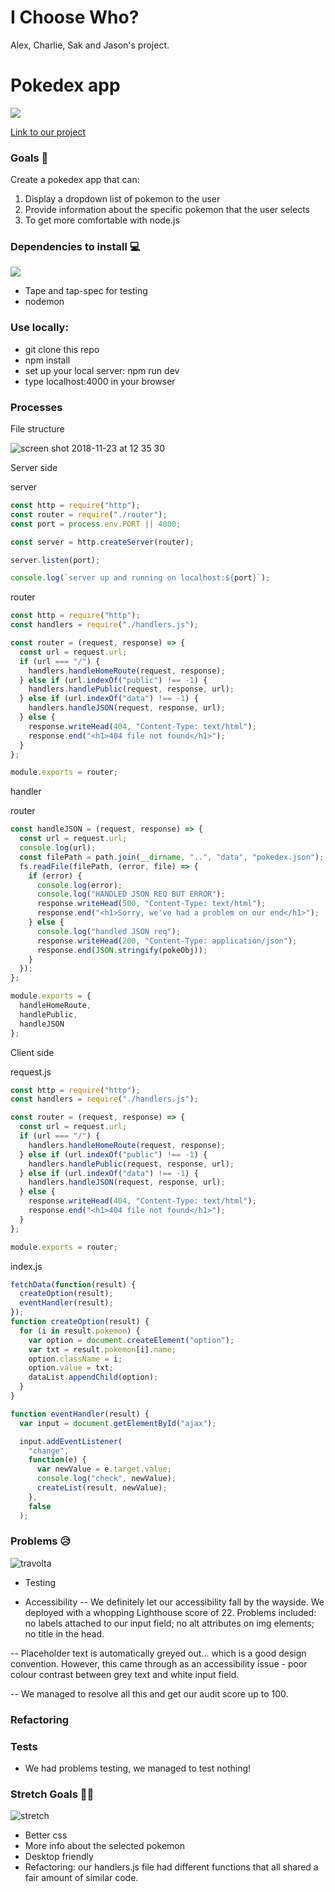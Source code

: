 # I Choose Who?
Alex, Charlie, Sak and Jason's project.

# Pokedex app
![](https://media.giphy.com/media/U2nN0ridM4lXy/giphy.gif)

[Link to our project](https://i-choose-who.herokuapp.com/)

### Goals 🥅

Create a pokedex app that can: 
1. Display a dropdown list of pokemon to the user
2. Provide information about the specific pokemon that the user selects 
3. To get more comfortable with node.js 


### Dependencies to install 💻
![](https://media.giphy.com/media/TFhobYtkih62k/giphy.gif)

- Tape and tap-spec for testing
- nodemon

### Use locally:

- git clone this repo
- npm install
- set up your local server: npm run dev
- type localhost:4000 in your browser

### **Processes** 

File structure

![screen shot 2018-11-23 at 12 35 30](https://user-images.githubusercontent.com/25176118/48943813-58a2ff00-ef1c-11e8-9075-55a402e0fc2a.png)


Server side 

server

```javascript
const http = require("http");
const router = require("./router");
const port = process.env.PORT || 4000;

const server = http.createServer(router);

server.listen(port);

console.log(`server up and running on localhost:${port}`);
```

router
  ```javascript
  const http = require("http");
  const handlers = require("./handlers.js");

  const router = (request, response) => {
    const url = request.url;
    if (url === "/") {
      handlers.handleHomeRoute(request, response);
    } else if (url.indexOf("public") !== -1) {
      handlers.handlePublic(request, response, url);
    } else if (url.indexOf("data") !== -1) {
      handlers.handleJSON(request, response, url);
    } else {
      response.writeHead(404, "Content-Type: text/html");
      response.end("<h1>404 file not found</h1>");
    }
  };

  module.exports = router;

  ```

handler 

router
```javascript
const handleJSON = (request, response) => {
  const url = request.url;
  console.log(url);
  const filePath = path.join(__dirname, "..", "data", "pokedex.json");
  fs.readFile(filePath, (error, file) => {
    if (error) {
      console.log(error);
      console.log("HANDLED JSON REQ BUT ERROR");
      response.writeHead(500, "Content-Type: text/html");
      response.end("<h1>Sorry, we've had a problem on our end</h1>");
    } else {
      console.log("handled JSON req");
      response.writeHead(200, "Content-Type: application/json");
      response.end(JSON.stringify(pokeObj));
    }
  });
};

module.exports = {
  handleHomeRoute,
  handlePublic,
  handleJSON
};

```
Client side

request.js

```javascript
const http = require("http");
const handlers = require("./handlers.js");

const router = (request, response) => {
  const url = request.url;
  if (url === "/") {
    handlers.handleHomeRoute(request, response);
  } else if (url.indexOf("public") !== -1) {
    handlers.handlePublic(request, response, url);
  } else if (url.indexOf("data") !== -1) {
    handlers.handleJSON(request, response, url);
  } else {
    response.writeHead(404, "Content-Type: text/html");
    response.end("<h1>404 file not found</h1>");
  }
};

module.exports = router;

```

index.js 


```javascript
fetchData(function(result) {
  createOption(result);
  eventHandler(result);
});
function createOption(result) {
  for (i in result.pokemon) {
    var option = document.createElement("option");
    var txt = result.pokemon[i].name;
    option.className = i;
    option.value = txt;
    dataList.appendChild(option);
  }
}

function eventHandler(result) {
  var input = document.getElementById("ajax");

  input.addEventListener(
    "change",
    function(e) {
      var newValue = e.target.value;
      console.log("check", newValue);
      createList(result, newValue);
    },
    false
  );

```



### Problems 😥 
![travolta](https://media.giphy.com/media/yuI7fL5cR1YeA/giphy.gif)

- Testing

- Accessibility
-- We definitely let our accessibility fall by the wayside. We deployed with a whopping Lighthouse score of 22. Problems included: no labels attached to our input field; no alt attributes on img elements; no title in the head.

-- Placeholder text is automatically greyed out... which is a good design convention. However, this came through as an accessibility issue - poor colour contrast between grey text and white input field. 

-- We managed to resolve all this and get our audit score up to 100.

### Refactoring



### **Tests** 

- We had problems testing, we managed to test nothing!

### Stretch Goals 🏃🥅
![stretch](https://media.giphy.com/media/SwMMo3AMDwqru/giphy.gif)

- Better css
- More info about the selected pokemon
- Desktop friendly
- Refactoring: our handlers.js file had different functions that all shared a fair amount of similar code.

